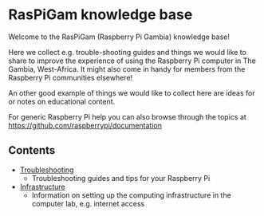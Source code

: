 # RasPiGam knowledge base

Welcome to the RasPiGam (Raspberry Pi Gambia) knowledge base!

Here we collect e.g. trouble-shooting guides and things we would like to share to improve the experience of using the Raspberry Pi computer in The Gambia, West-Africa. It might also come in handy for members from the Raspberry Pi communities elsewhere!

An other good example of things we would like to collect here are ideas for or notes on educational content.

For generic Raspberry Pi help you can also browse through the topics at https://github.com/raspberrypi/documentation

## Contents

- [Troubleshooting](troubleshooting/README.md)
    - Troubleshooting guides and tips for your Raspberry Pi
- [Infrastructure](infrastructure/README.md)
    - Information on setting up the computing infrastructure in the computer lab, e.g. internet access
